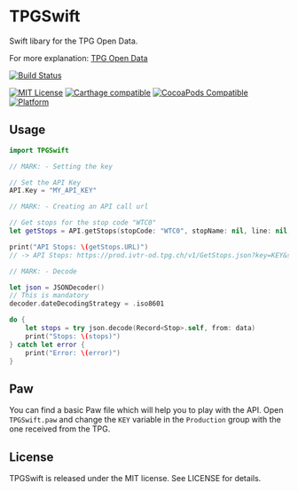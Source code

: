 # TPGSwift

Swift libary for the TPG Open Data.

For more explanation: [TPG Open Data](http://www.tpg.ch/fr/web/open-data/mode-d-emploi)

[![Build Status](https://travis-ci.org/yageek/TPGSwift.svg?branch=master)](https://travis-ci.org/yageek/TPGSwift)

[![MIT License](http://img.shields.io/badge/license-MIT-blue.svg?style=flat)](LICENSE)
[![Carthage compatible](https://img.shields.io/badge/Carthage-compatible-4BC51D.svg?style=flat)](https://github.com/Carthage/Carthage)
 [![CocoaPods Compatible](https://img.shields.io/cocoapods/v/TPGSwift.svg)](https://img.shields.io/cocoapods/v/TPGSwift.svg)
 [![Platform](https://img.shields.io/cocoapods/p/TPGSwift.svg?style=flat)](http://cocoadocs.org/docsets/TPGSwift)

## Usage

```swift
import TPGSwift

// MARK: - Setting the key

// Set the API Key
API.Key = "MY_API_KEY"

// MARK: - Creating an API call url

// Get stops for the stop code "WTC0"
let getStops = API.getStops(stopCode: "WTC0", stopName: nil, line: nil, latitude: nil, longitude: nil)

print("API Stops: \(getStops.URL)")
// -> API Stops: https://prod.ivtr-od.tpg.ch/v1/GetStops.json?key=KEY&stopCode=WTC0

// MARK: - Decode

let json = JSONDecoder()
// This is mandatory
decoder.dateDecodingStrategy = .iso8601

do {
    let stops = try json.decode(Record<Stop>.self, from: data)
    print("Stops: \(stops)")
} catch let error {
    print("Error: \(error)")
}

```

## Paw

You can find a basic Paw file which will help you to play with the API.
Open `TPGSwift.paw` and change the `KEY` variable in the `Production` group
with the one received from the TPG.

## License

TPGSwift is released under the MIT license. See LICENSE for details.
